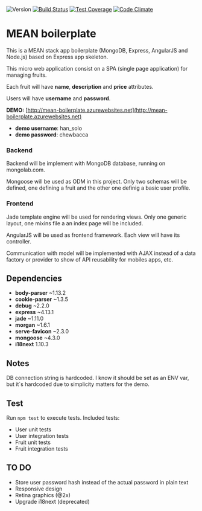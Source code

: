 ![Version](https://img.shields.io/badge/version-1.0-blue.svg) [![Build Status](https://travis-ci.org/alex030293/mean-boilerplate.svg?branch=master)](https://travis-ci.org/alex030293/mean-boilerplate) [![Test Coverage](https://codeclimate.com/github/alex030293/mean-boilerplate/badges/coverage.svg)](https://codeclimate.com/github/alex030293/mean-boilerplate/coverage) [![Code Climate](https://codeclimate.com/github/alex030293/mean-boilerplate/badges/gpa.svg)](https://codeclimate.com/github/alex030293/mean-boilerplate)


# MEAN boilerplate

This is a MEAN stack app boilerplate (MongoDB, Express, AngularJS and Node.js) based on Express app skeleton.

This micro web application consist on a SPA (single page application) for managing fruits.

Each fruit will have **name**, **description** and **price** attributes.

Users will have **username** and **password**.

**DEMO:** [http://mean-boilerplate.azurewebsites.net](http://mean-boilerplate.azurewebsites.net)

* **demo username**: han_solo
* **demo password**: chewbacca

### Backend

Backend will be implement with MongoDB database, running on mongolab.com.

Mongoose will be used as ODM in this project. Only two schemas will be defined, one defining a fruit and the other one definig a basic user profile.

### Frontend

Jade template engine will be used for rendering views. Only one generic layout, one mixins file a an index page will be included.

AngularJS will be used as frontend framework. Each view will have its controller.

Communication with model will be implemented with AJAX instead of a data factory or provider to show of API reusability for mobiles apps, etc.

## Dependencies

* **body-parser** ~1.13.2
* **cookie-parser** ~1.3.5
* **debug** ~2.2.0
* **express** ~4.13.1
* **jade** ~1.11.0
* **morgan** ~1.6.1
* **serve-favicon** ~2.3.0
* **mongoose** ~4.3.0
* **i18next** 1.10.3

## Notes

DB connection string is hardcoded. I know it should be set as an ENV var, but it´s hardcoded due to simplicity matters for the demo.

## Test

Run `npm test` to execute tests. Included tests:

* User unit tests
* User integration tests
* Fruit unit tests
* Fruit integration tests

## TO DO

* Store user password hash instead of the actual password in plain text
* Responsive design
* Retina graphics (@2x)
* Upgrade i18next (deprecated)
